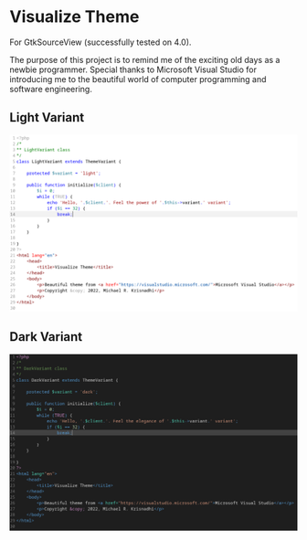 # Visualize Theme

For GtkSourceView (successfully tested on 4.0).

The purpose of this project is to remind me of the exciting old days as a newbie programmer. Special thanks to Microsoft Visual Studio for introducing me to the beautiful world of computer programming and software engineering.

## Light Variant

![Light Demo](./demo-light.png)

## Dark Variant

![Dark Demo](./demo-dark.png)
